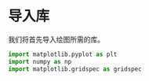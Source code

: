 # 导入库

我们将首先导入绘图所需的库。

```python
import matplotlib.pyplot as plt
import numpy as np
import matplotlib.gridspec as gridspec
```
